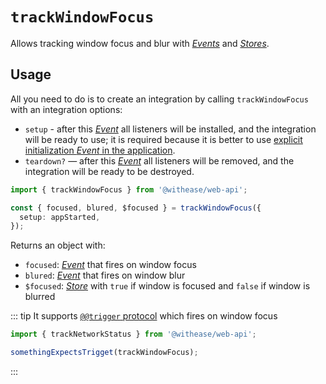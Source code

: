 # `trackWindowFocus`

Allows tracking window focus and blur with [_Events_](https://effector.dev/docs/api/effector/event) and [_Stores_](https://effector.dev/docs/api/effector/store).

## Usage

All you need to do is to create an integration by calling `trackWindowFocus` with an integration options:

- `setup` - after this [_Event_](https://effector.dev/docs/api/effector/event) all listeners will be installed, and the integration will be ready to use; it is required because it is better to use [explicit initialization _Event_ in the application](/magazine/explicit_start).
- `teardown?` — after this [_Event_](https://effector.dev/docs/api/effector/event) all listeners will be removed, and the integration will be ready to be destroyed.

```ts
import { trackWindowFocus } from '@withease/web-api';

const { focused, blured, $focused } = trackWindowFocus({
  setup: appStarted,
});
```

Returns an object with:

- `focused`: [_Event_](https://effector.dev/docs/api/effector/event) that fires on window focus
- `blured`: [_Event_](https://effector.dev/docs/api/effector/event) that fires on window blur
- `$focused`: [_Store_](https://effector.dev/docs/api/effector/store) with `true` if window is focused and `false` if window is blurred

::: tip
It supports [`@@trigger` protocol](/protocols/trigger) which fires on window focus

```ts
import { trackNetworkStatus } from '@withease/web-api';

somethingExpectsTrigget(trackWindowFocus);
```

:::
